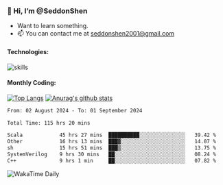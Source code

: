 ### 👋 Hi, I’m @SeddonShen
- Want to learn something.
- 📫 You can contact me at seddonshen2001@gmail.com

#### Technologies:

![skills](https://skillicons.dev/icons?i=scala,js,html,css,bootstrap,jquery,c,cpp,cloudflare,django,docker,flask,git,github,githubactions,linux,latex,mysql,nodejs,ps,php,pr,py,raspberrypi,redis,unreal,v,vscode,vue,bash)

#### Monthly Coding:
[![Top Langs](https://github-readme-stats.vercel.app/api/top-langs?username=seddonshen&show_icons=true&locale=en&layout=compact&hide=html&langs_count=8)](https://github.com/SeddonShen/)
[![Anurag's github stats](https://github-readme-stats.vercel.app/api?username=SeddonShen&count_private=true&show_icons=true)](https://github.com/anuraghazra/github-readme-stats)
<!--START_SECTION:waka-->

```txt
From: 02 August 2024 - To: 01 September 2024

Total Time: 115 hrs 20 mins

Scala            45 hrs 27 mins  ██████████░░░░░░░░░░░░░░░   39.42 %
Other            16 hrs 13 mins  ███▓░░░░░░░░░░░░░░░░░░░░░   14.07 %
sh               15 hrs 51 mins  ███▒░░░░░░░░░░░░░░░░░░░░░   13.75 %
SystemVerilog    9 hrs 30 mins   ██░░░░░░░░░░░░░░░░░░░░░░░   08.24 %
C++              9 hrs 1 min     ██░░░░░░░░░░░░░░░░░░░░░░░   07.82 %
```

<!--END_SECTION:waka-->

![WakaTime Daily](https://wakatime.com/share/@seddon2001/61a7e342-5f12-4fea-bf92-1fac161e97d6.svg)
<!---
SeddonShen/SeddonShen is a ✨ special ✨ repository because its `README.md` (this file) appears on your GitHub profile.
You can click the Preview link to take a look at your changes.
--->
